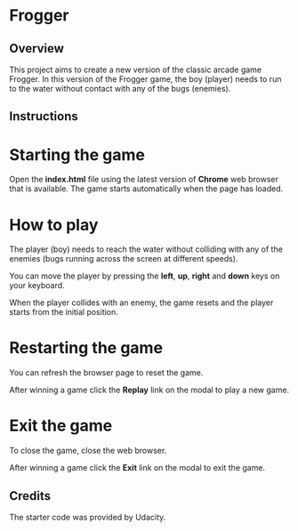 # Frogger

## Overview

This project aims to create a new version of the classic arcade game Frogger. In this version of the Frogger game, the boy (player) needs to run to the water without contact with any of the bugs (enemies).

## Instructions

# Starting the game

Open the **index.html** file using the latest version of **Chrome** web browser that is available. The game starts automatically when the page has loaded.

# How to play

The player (boy) needs to reach the water without colliding with any of the enemies (bugs running across the screen at different speeds).

You can move the player by pressing the **left**, **up**, **right** and **down** keys on your keyboard.

When the player collides with an enemy, the game resets and the player starts from the initial position.

# Restarting the game

You can refresh the browser page to reset the game.

After winning a game click the **Replay** link on the modal to play a new game.

# Exit the game

To close the game, close the web browser.

After winning a game click the **Exit** link on the modal to exit the game.

## Credits

The starter code was provided by Udacity.
